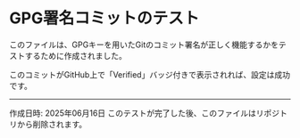 # GPG署名コミットのテスト

このファイルは、GPGキーを用いたGitのコミット署名が正しく機能するかをテストするために作成されました。

このコミットがGitHub上で「Verified」バッジ付きで表示されれば、設定は成功です。

---
作成日時: 2025年06月16日
このテストが完了した後、このファイルはリポジトリから削除されます。